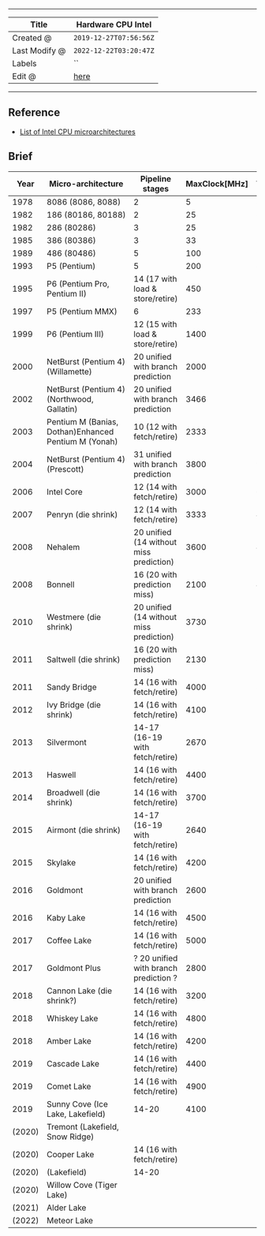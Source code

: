 -----

| Title         | Hardware CPU Intel                                 |
| ------------- | -------------------------------------------------- |
| Created @     | `2019-12-27T07:56:56Z`                             |
| Last Modify @ | `2022-12-22T03:20:47Z`                             |
| Labels        | \`\`                                               |
| Edit @        | [here](https://github.com/junxnone/xwiki/issues/3) |

-----

## Reference

  - [List of Intel CPU
    microarchitectures](https://en.wikipedia.org/wiki/List_of_Intel_CPU_microarchitectures)

## Brief

| Year   | Micro-architecture                                   | Pipeline stages                         | MaxClock\[MHz\] | Techprocess\[nm\] |
| ------ | ---------------------------------------------------- | --------------------------------------- | --------------- | ----------------- |
| 1978   | 8086 (8086, 8088)                                    | 2                                       | 5               | 3000              |
| 1982   | 186 (80186, 80188)                                   | 2                                       | 25              | 3000              |
| 1982   | 286 (80286)                                          | 3                                       | 25              | 1500              |
| 1985   | 386 (80386)                                          | 3                                       | 33              | 1500              |
| 1989   | 486 (80486)                                          | 5                                       | 100             | 1000              |
| 1993   | P5 (Pentium)                                         | 5                                       | 200             | 800, 600, 350     |
| 1995   | P6 (Pentium Pro, Pentium II)                         | 14 (17 with load & store/retire)        | 450             | 500, 350, 250     |
| 1997   | P5 (Pentium MMX)                                     | 6                                       | 233             | 350               |
| 1999   | P6 (Pentium III)                                     | 12 (15 with load & store/retire)        | 1400            | 250, 180, 130     |
| 2000   | NetBurst (Pentium 4)(Willamette)                     | 20 unified with branch prediction       | 2000            | 180               |
| 2002   | NetBurst (Pentium 4)(Northwood, Gallatin)            | 20 unified with branch prediction       | 3466            | 130               |
| 2003   | Pentium M (Banias, Dothan)Enhanced Pentium M (Yonah) | 10 (12 with fetch/retire)               | 2333            | 130, 90, 65       |
| 2004   | NetBurst (Pentium 4)(Prescott)                       | 31 unified with branch prediction       | 3800            | 90                |
| 2006   | Intel Core                                           | 12 (14 with fetch/retire)               | 3000            | 65                |
| 2007   | Penryn (die shrink)                                  | 12 (14 with fetch/retire)               | 3333            | 45                |
| 2008   | Nehalem                                              | 20 unified (14 without miss prediction) | 3600            | 45                |
| 2008   | Bonnell                                              | 16 (20 with prediction miss)            | 2100            | 45                |
| 2010   | Westmere (die shrink)                                | 20 unified (14 without miss prediction) | 3730            | 32                |
| 2011   | Saltwell (die shrink)                                | 16 (20 with prediction miss)            | 2130            | 32                |
| 2011   | Sandy Bridge                                         | 14 (16 with fetch/retire)               | 4000            | 32                |
| 2012   | Ivy Bridge (die shrink)                              | 14 (16 with fetch/retire)               | 4100            | 22                |
| 2013   | Silvermont                                           | 14-17 (16-19 with fetch/retire)         | 2670            | 22                |
| 2013   | Haswell                                              | 14 (16 with fetch/retire)               | 4400            | 22                |
| 2014   | Broadwell (die shrink)                               | 14 (16 with fetch/retire)               | 3700            | 14                |
| 2015   | Airmont (die shrink)                                 | 14-17 (16-19 with fetch/retire)         | 2640            | 14                |
| 2015   | Skylake                                              | 14 (16 with fetch/retire)               | 4200            | 14                |
| 2016   | Goldmont                                             | 20 unified with branch prediction       | 2600            | 14                |
| 2016   | Kaby Lake                                            | 14 (16 with fetch/retire)               | 4500            | 14                |
| 2017   | Coffee Lake                                          | 14 (16 with fetch/retire)               | 5000            | 14                |
| 2017   | Goldmont Plus                                        | ? 20 unified with branch prediction ?   | 2800            | 14                |
| 2018   | Cannon Lake (die shrink?)                            | 14 (16 with fetch/retire)               | 3200            | 10                |
| 2018   | Whiskey Lake                                         | 14 (16 with fetch/retire)               | 4800            | 14                |
| 2018   | Amber Lake                                           | 14 (16 with fetch/retire)               | 4200            | 14                |
| 2019   | Cascade Lake                                         | 14 (16 with fetch/retire)               | 4400            | 14                |
| 2019   | Comet Lake                                           | 14 (16 with fetch/retire)               | 4900            | 14                |
| 2019   | Sunny Cove (Ice Lake, Lakefield)                     | 14-20                                   | 4100            | 10                |
| (2020) | Tremont (Lakefield, Snow Ridge)                      |                                         |                 | 10                |
| (2020) | Cooper Lake                                          | 14 (16 with fetch/retire)               |                 | 14                |
| (2020) | (Lakefield)                                          | 14-20                                   |                 | 10                |
| (2020) | Willow Cove (Tiger Lake)                             |                                         |                 | 10                |
| (2021) | Alder Lake                                           |                                         |                 | 10                |
| (2022) | Meteor Lake                                          |                                         |                 | 7                 |

